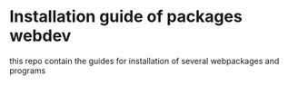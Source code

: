 # Installation guide of packages webdev

this repo contain the guides for installation of several webpackages and programs
